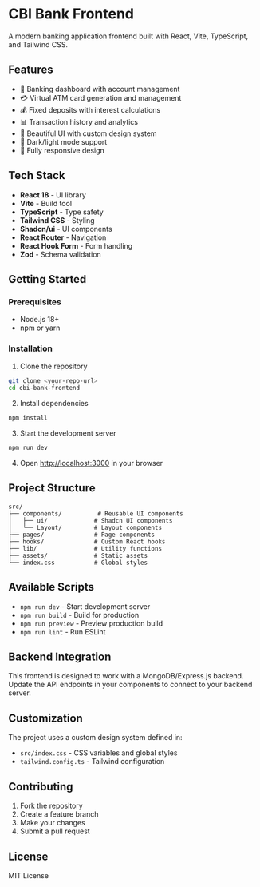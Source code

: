 # CBI Bank Frontend

A modern banking application frontend built with React, Vite, TypeScript, and Tailwind CSS.

## Features

- 🏦 Banking dashboard with account management
- 💳 Virtual ATM card generation and management
- 💰 Fixed deposits with interest calculations
- 📊 Transaction history and analytics
- 🎨 Beautiful UI with custom design system
- 🌙 Dark/light mode support
- 📱 Fully responsive design

## Tech Stack

- **React 18** - UI library
- **Vite** - Build tool
- **TypeScript** - Type safety
- **Tailwind CSS** - Styling
- **Shadcn/ui** - UI components
- **React Router** - Navigation
- **React Hook Form** - Form handling
- **Zod** - Schema validation

## Getting Started

### Prerequisites

- Node.js 18+ 
- npm or yarn

### Installation

1. Clone the repository
```bash
git clone <your-repo-url>
cd cbi-bank-frontend
```

2. Install dependencies
```bash
npm install
```

3. Start the development server
```bash
npm run dev
```

4. Open [http://localhost:3000](http://localhost:3000) in your browser

## Project Structure

```
src/
├── components/          # Reusable UI components
│   ├── ui/             # Shadcn UI components
│   └── Layout/         # Layout components
├── pages/              # Page components
├── hooks/              # Custom React hooks
├── lib/                # Utility functions
├── assets/             # Static assets
└── index.css           # Global styles
```

## Available Scripts

- `npm run dev` - Start development server
- `npm run build` - Build for production
- `npm run preview` - Preview production build
- `npm run lint` - Run ESLint

## Backend Integration

This frontend is designed to work with a MongoDB/Express.js backend. Update the API endpoints in your components to connect to your backend server.

## Customization

The project uses a custom design system defined in:
- `src/index.css` - CSS variables and global styles
- `tailwind.config.ts` - Tailwind configuration

## Contributing

1. Fork the repository
2. Create a feature branch
3. Make your changes
4. Submit a pull request

## License

MIT License
